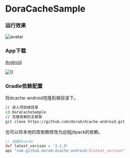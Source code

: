 # DoraCacheSample

### 运行效果

![avatar](https://github.com/dora4/DoraCacheSample/blob/main/art/get_started.gif)

### App下载

[Android](https://www.pgyer.com/Qiiq8emN)

![0](https://github.com/user-attachments/assets/ce6f3af2-a032-41ad-9bf0-9277f7398d82)

### Gradle依赖配置

将dcache-android克隆到根目录下。

```bash
// 进入项目根目录
cd DoraCacheSample
// 克隆依赖的主框架
git clone https://github.com/dora4/dcache-android.git
```
也可以将本地的库依赖修改为远程jitpack的依赖。

```groovy
// 依赖dcache
def latest_version = '3.1.9'
api "com.github.dora4:dcache-android:$latest_version"
```
